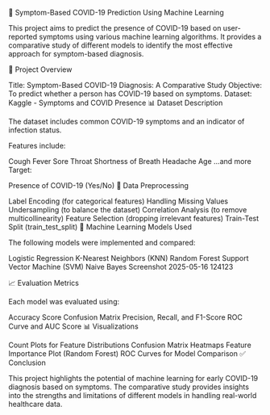 🦠 Symptom-Based COVID-19 Prediction Using Machine Learning

This project aims to predict the presence of COVID-19 based on user-reported symptoms using various machine learning algorithms. It provides a comparative study of different models to identify the most effective approach for symptom-based diagnosis.

📌 Project Overview

Title: Symptom-Based COVID-19 Diagnosis: A Comparative Study
Objective: To predict whether a person has COVID-19 based on symptoms.
Dataset: Kaggle - Symptoms and COVID Presence
📊 Dataset Description

The dataset includes common COVID-19 symptoms and an indicator of infection status.

Features include:

Cough
Fever
Sore Throat
Shortness of Breath
Headache
Age
...and more
Target:

Presence of COVID-19 (Yes/No)
🧹 Data Preprocessing

Label Encoding (for categorical features)
Handling Missing Values
Undersampling (to balance the dataset)
Correlation Analysis (to remove multicollinearity)
Feature Selection (dropping irrelevant features)
Train-Test Split (train_test_split)
🧠 Machine Learning Models Used

The following models were implemented and compared:

Logistic Regression
K-Nearest Neighbors (KNN)
Random Forest
Support Vector Machine (SVM)
Naive Bayes
Screenshot 2025-05-16 124123

📈 Evaluation Metrics

Each model was evaluated using:

Accuracy Score
Confusion Matrix
Precision, Recall, and F1-Score
ROC Curve and AUC Score
📊 Visualizations

Count Plots for Feature Distributions
Confusion Matrix Heatmaps
Feature Importance Plot (Random Forest)
ROC Curves for Model Comparison
✅ Conclusion

This project highlights the potential of machine learning for early COVID-19 diagnosis based on symptoms. The comparative study provides insights into the strengths and limitations of different models in handling real-world healthcare data.

